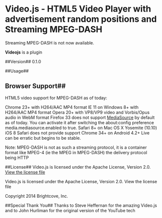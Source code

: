 # Video.js - HTML5 Video Player with advertisement random positions and Streaming MPEG-DASH

  Streaming MPEG-DASH is not now available.

**Videojs** is a plugin

##Version##
0.1.0

##Usage##

## Browser Support##
HTML5 video support for MPEG-DASH as of today:

Chrome 23+ with H264/AAC MP4 format
IE 11 on Windows 8+ with H264/AAC MP4 format
Opera 20+ with VP8/VP9 video and Vorbis/Opus audio in WebM format
Firefox 33 does not support [MediaSource](https://developer.mozilla.org/en-US/docs/Web/API/MediaSource) by default as of today. You can activate it after switching the about:config preference media.mediasource.enabled to true.
Safari 8+ on Mac OS X Yosemite (10.10)
iOS 8 Safari does not provide support
Chrome 34+ on Android 4.2+
Live can be erratic but begins to be stable.

Note: MPEG-DASH is not as such a streaming protocol, it is a container format like MPEG-4 (ie the MPEG in MPEG-DASH) the delivery protocol being HTTP

##License##
Video.js is licensed under the Apache License, Version 2.0. [View the license file](http://www.apache.org/licenses/LICENSE-2.0)

Video.js is licensed under the Apache License, Version 2.0. View the license file


Copyright 2014 Brightcove, Inc.

##Special Thank You##
Thanks to Steve Heffernan for the amazing Video.js and to John Hurliman for the original version of the YouTube tech
